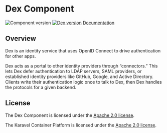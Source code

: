 # Dex Component

![Component version](https://img.shields.io/badge/dynamic/yaml?color=blue&label=component+version&query=$.entries.dex[0].version&url=https%3A%2F%2Frepository.platform.karavel.io%2Funstable%2Findex.yaml&style=for-the-badge)
[![Dex version](https://img.shields.io/badge/dynamic/yaml?color=blue&label=dex+version&query=$.entries.dex[0].appVersion&url=https%3A%2F%2Frepository.platform.karavel.io%2Funstable%2Findex.yaml&style=for-the-badge)](https://dexidp.io)
[Documentation](https://docs.karavel.io/components/dex)

## Overview

Dex is an identity service that uses OpenID Connect to drive authentication for other apps.

Dex acts as a portal to other identity providers through “connectors.” This lets Dex defer authentication to LDAP servers, 
SAML providers, or established identity providers like GitHub, Google, and Active Directory. 
Clients write their authentication logic once to talk to Dex, then Dex handles the protocols for a given backend.

## License

The Dex Component is licensed under the [Apache 2.0 license](LICENSE).

The Karavel Container Platform is licensed under the [Apache 2.0 license](https://github.com/karavel-io/platform/blob/main/LICENSE).
